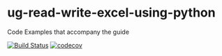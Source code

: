 # ug-read-write-excel-using-python
Code Examples that accompany the guide

[![Build Status](https://travis-ci.org/simkimsia/ug-read-write-excel-using-python.svg?branch=master)](https://travis-ci.org/simkimsia/ug-read-write-excel-using-python)
[![codecov](https://codecov.io/gh/simkimsia/ug-read-write-excel-using-python/branch/master/graph/badge.svg)](https://codecov.io/gh/simkimsia/ug-read-write-excel-using-python)

